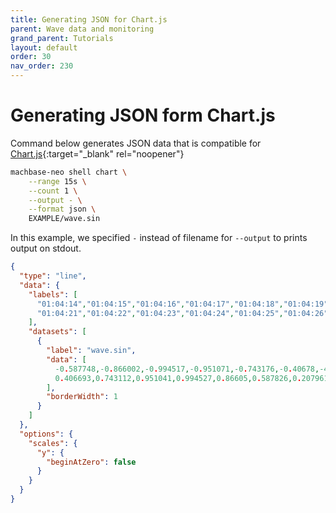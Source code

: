 ```yaml
---
title: Generating JSON for Chart.js
parent: Wave data and monitoring
grand_parent: Tutorials
layout: default
order: 30
nav_order: 230
---
```


# Generating JSON form Chart.js

Command below generates JSON data that is compatible for [Chart.js](https://www.chartjs.org/docs/latest/){:target="_blank" rel="noopener"}

```sh
machbase-neo shell chart \
    --range 15s \
    --count 1 \
    --output - \
    --format json \
    EXAMPLE/wave.sin
```

In this example, we specified `-` instead of filename for `--output` to prints output on stdout.

```json
{
  "type": "line",
  "data": {
    "labels": [
      "01:04:14","01:04:15","01:04:16","01:04:17","01:04:18","01:04:19","01:04:20",
      "01:04:21","01:04:22","01:04:23","01:04:24","01:04:25","01:04:26","01:04:27"
    ],
    "datasets": [
      {
        "label": "wave.sin",
        "data": [
          -0.587748,-0.866002,-0.994517,-0.951071,-0.743176,-0.40678,-4.8e-05,
          0.406693,0.743112,0.951041,0.994527,0.86605,0.587826,0.207961
        ],
        "borderWidth": 1
      }
    ]
  },
  "options": {
    "scales": {
      "y": {
        "beginAtZero": false
      }
    }
  }
}
```

